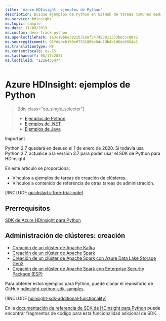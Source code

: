 ```yaml
---
title: 'Azure HDInsight: ejemplos de Python'
description: Busque ejemplos de Python en GitHub de tareas comunes mediante el SDK de HDInsight para Python.
ms.service: hdinsight
ms.topic: sample
ms.date: 11/08/2019
ms.custom: devx-track-python
ms.openlocfilehash: 1e3c19b6e3821b31bef547453813353b8c5c88a2
ms.sourcegitcommit: 91fdedcb190c0753180be8dc7db4b1d6da9854a1
ms.translationtype: HT
ms.contentlocale: es-ES
ms.lasthandoff: 06/17/2021
ms.locfileid: "122643547"
---
```

# <a name="azure-hdinsight-python-samples"></a>Azure HDInsight: ejemplos de Python

> [!div class="op_single_selector"]
> * [Ejemplos de Python](hdinsight-sdk-python-samples.md)
> * [Ejemplos de .NET](hdinsight-sdk-dotnet-samples.md)
> * [Ejemplos de Java](hdinsight-sdk-java-samples.md)
<!-- * [Go Examples](hdinsight-sdk-go-samples.md)-->

> [!Important]
> Python 2.7 quedará en desuso el 1 de enero de 2020. Si todavía usa Python 2.7, actualice a la versión 3.7 para poder usar el SDK de Python para HDInsight.  

En este artículo se proporciona:

* Vínculos a ejemplos de tareas de creación de clústeres.
* Vínculos a contenido de referencia de otras tareas de administración.

[!INCLUDE [quickstarts-free-trial-note](../../includes/quickstarts-free-trial-note.md)]

## <a name="prerequisites"></a>Prerrequisitos

[SDK de Azure HDInsight para Python](/python/api/overview/azure/hdinsight#sdk-installation)

## <a name="cluster-management---creation"></a>Administración de clústeres: creación

* [Creación de un clúster de Apache Kafka](https://github.com/Azure-Samples/hdinsight-python-sdk-samples/blob/master/samples/create_kafka_cluster_sample.py)
* [Creación de un clúster de Apache Spark](https://github.com/Azure-Samples/hdinsight-python-sdk-samples/blob/master/samples/create_spark_cluster_sample.py)
* [Creación de un clúster de Apache Spark con Azure Data Lake Storage Gen2](https://github.com/Azure-Samples/hdinsight-python-sdk-samples/blob/master/samples/create_hadoop_cluster_with_adls_gen2_sample.py)
* [Creación de un clúster de Apache Spark con Enterprise Security Package (ESP)](https://github.com/Azure-Samples/hdinsight-python-sdk-samples/blob/master/samples/create_esp_cluster_sample.py)

Para obtener estos ejemplos para Python, puede clonar el repositorio de GitHub [hdinsight-python-sdk-samples](https://github.com/Azure-Samples/hdinsight-python-sdk-samples).

[!INCLUDE [hdinsight-sdk-additional-functionality](includes/hdinsight-sdk-additional-functionality.md)]

En la [documentación de referencia de SDK de HDInsight para Python](/python/api/overview/azure/hdinsight) puede encontrar fragmentos de código para esta funcionalidad adicional de SDK.